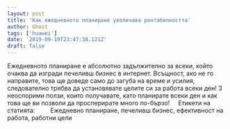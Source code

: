 ```yaml
---
layout: post
title: 'Как ежедневното планиране увеличава рентабилността'
author: Ghost
tags: ['huawei']
date: '2019-09-19T23:47:38.121Z'
draft: false
---
```


Ежедневното планиране е абсолютно задължително за всеки, който очаква да изгради печеливш бизнес в интернет. Всъщност, ако не го направите, това ще доведе само до загуба на време и усилия, следователно трябва да установявате целите си за работа всеки ден! 3 неоспорими ползи, които получавате, като планирате всеки ден и как това ще ви позволи да просперирате много по-бързо!     Етикети на статията:         Ежедневно планиране, печеливш бизнес, ефективност на работа, работни цели
